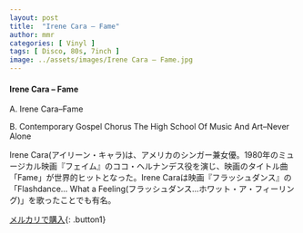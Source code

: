 ```yaml
---
layout: post
title:  "Irene Cara – Fame"
author: mmr
categories: [ Vinyl ]
tags: [ Disco, 80s, 7inch ]
image: ../assets/images/Irene Cara – Fame.jpg
---
```


#### Irene Cara – Fame

A. Irene Cara–Fame

B. Contemporary Gospel Chorus The High School Of Music And Art–Never Alone 

Irene Cara(アイリーン・キャラ)は、アメリカのシンガー兼女優。1980年のミュージカル映画『フェイム』のココ・ヘルナンデス役を演じ、映画のタイトル曲「Fame」が世界的ヒットとなった。Irene Caraは映画『フラッシュダンス』の「Flashdance... What a Feeling(フラッシュダンス…ホワット・ア・フィーリング)」を歌ったことでも有名。

[メルカリで購入](https://jp.mercari.com/item/m65486063906){: .button1}

